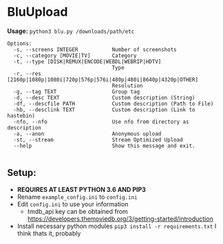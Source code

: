 # BluUpload 


**Usage:** `python3 blu.py /downloads/path/etc`

```
Options:
  -s, --screens INTEGER           Number of screenshots
  -c, --category [MOVIE|TV]       Category
  -t, --type [DISK|REMUX|ENCODE|WEBDL|WEBRIP|HDTV]
                                  Type
  -r, --res [2160p|1080p|1080i|720p|576p|576i|480p|480i|8640p|4320p|OTHER]
                                  Resolution
  -g, --tag TEXT                  Group tag
  -d, --desc TEXT                 Custom description (String)
  -df, --descfile PATH            Custom description (Path to File)
  -hb, --desclink TEXT            Custom description (Link to hastebin)
  -nfo, --nfo                     Use nfo from directory as description
  -a, --anon                      Anonymous upload
  -st, --stream                   Stream Optimized Upload
  --help                          Show this message and exit.
  
  ````
  
  
  ## Setup:
   - **REQUIRES AT LEAST PYTHON 3.6 AND PIP3**
   - Rename `example_config.ini` to `config.ini`
   - Edit `config.ini` to use your information
      - tmdb_api key can be obtained from https://developers.themoviedb.org/3/getting-started/introduction
   - Install necessary python modules `pip3 install -r requirements.txt`
   I think thats it, probably
